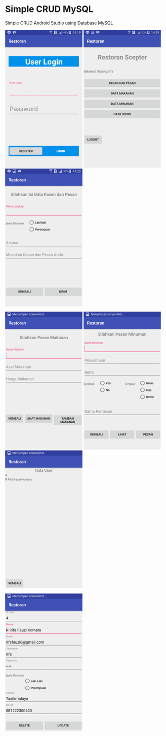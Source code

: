 # Simple CRUD MySQL
Simple CRUD Android Studio using Database MySQL


<img src="Screenshot_1.png" width="250" height="444">     <img src="Screenshot_2.png" width="250" height="444">     <img src="Screenshot_3.png" width="250" height="444">

<img src="Screenshot_4.png" width="250" height="444">     <img src="Screenshot_5.png" width="250" height="444">     <img src="Screenshot_6.png" width="250" height="444">

<img src="Screenshot_7.png" width="250" height="444">
